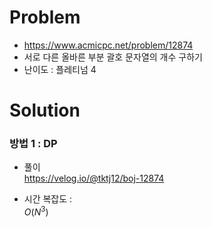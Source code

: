 # Problem
* https://www.acmicpc.net/problem/12874
* 서로 다른 올바른 부분 괄호 문자열의 개수 구하기
* 난이도 : 플레티넘 4

# Solution

### 방법 1 : DP
* 풀이   
https://velog.io/@tktj12/boj-12874

* 시간 복잡도 :   
$O(N^3)$
<br></br>
